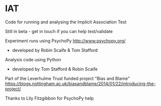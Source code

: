 IAT
===

Code for running and analysing the Implicit Association Test

Still in beta - get in touch if you can help test/validate

Experiment runs using PsychoPy http://www.psychopy.org/
- developed by Robin Scaife & Tom Stafford

Analysis code using Python
- developed by Tom Stafford & Robin Scaife

Part of the Leverhulme Trust funded project "Bias and Blame"
https://blogs.nottingham.ac.uk/biasandblame/2014/01/22/introducing-the-project/

Thanks to Lily Fitzgibbon for PsychoPy help
